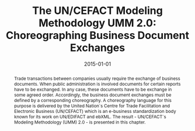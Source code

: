 ---
abstract: Trade transactions between companies usually require the exchange of business
  documents. When public administration is involved documents for certain reports
  have to be exchanged. In any case, these documents have to be exchange in some agreed
  order. Accordingly, the business document exchanges must be defined by a corresponding
  choreography. A choreography language for this purpose is delivered by the United
  Nation´s Centre for Trade Facilitation and Electronic Business (UN/CEFACT) which
  is an e-business standardization body known for its work on UN/EDIFACT and ebXML.
  The result - UN/CEFACT´s Modeling Methodology (UMM) 2.0 - is presented in this chapter.
authors:
- Marco Zapletal
- Rainer Schuster
- Philipp Liegl
- Christian Huemer
- Birgit Hofreiter
date: '2015-01-01'
featured: false
links:
- name: Publik
  url: https://publik.tuwien.ac.at/showentry.php?ID=247247&lang=2
publication_types:
- '6'
publishDate: '2015-01-01'
specifics: 'in: "Handbook on Business Process Management 1, 2nd Edition", International
  Handbooks on Information Systems; Springer, Berlin Heidelberg, 2015, (eingeladen),
  ISBN: 978-3-642-45099-0, S. 625 - 647.'
title: 'The UN/CEFACT Modeling Methodology UMM 2.0: Choreographing Business Document
  Exchanges'
url_pdf: http://link.springer.com/chapter/10.1007%2F978-3-642-45100-3_27
---